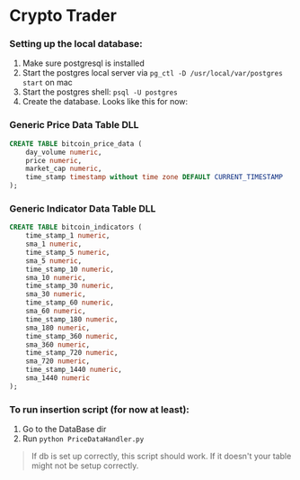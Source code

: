 # Crypto Trader

### Setting up the local database:
1. Make sure postgresql is installed
2. Start the postgres local server via `pg_ctl -D /usr/local/var/postgres start` on mac
3. Start the postgres shell: `psql -U postgres`
4. Create the database. Looks like this for now:

### Generic Price Data Table DLL
```sql
CREATE TABLE bitcoin_price_data (
    day_volume numeric,
    price numeric,
    market_cap numeric,
    time_stamp timestamp without time zone DEFAULT CURRENT_TIMESTAMP
);
```

### Generic Indicator Data Table DLL
```sql
CREATE TABLE bitcoin_indicators (
	time_stamp_1 numeric,
    sma_1 numeric,
    time_stamp_5 numeric,
    sma_5 numeric,
    time_stamp_10 numeric,
    sma_10 numeric,
    time_stamp_30 numeric,
    sma_30 numeric,
    time_stamp_60 numeric,
    sma_60 numeric,
    time_stamp_180 numeric,
 	sma_180 numeric,
	time_stamp_360 numeric,
	sma_360 numeric,
	time_stamp_720 numeric,
	sma_720 numeric,
	time_stamp_1440 numeric,
	sma_1440 numeric
);
```

### To run insertion script (for now at least):
1. Go to the DataBase dir
2. Run `python PriceDataHandler.py`
> If db is set up correctly, this script should work. If it doesn't your table might not be setup correctly.